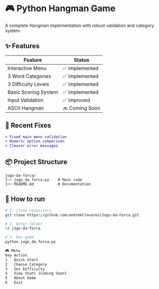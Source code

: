 # 🎮 Python Hangman Game

A complete Hangman implementation with robust validation and category system.

## ✨ Features
| Feature | Status |
|---------|--------|
| Interactive Menu | ✅ Implemented |
| 3 Word Categories | ✅ Implemented |
| 3 Difficulty Levels | ✅ Implemented |
| Basic Scoring System | ✅ Implemented |
| Input Validation | ✅ Improved |
| ASCII Hangman | 🔜 Coming Soon |

## 🐛 Recent Fixes
```diff
+ Fixed main menu validation
+ Numeric option comparison
+ Clearer error messages
```

## 📦 Project Structure
```
jogo-da-forca/
├── jogo_da_forca.py    # Main code
├── README.md           # Documentation
```

## 🚀 How to run
```bash
# 1. Clone repository
git clone https://github.com/andremltavares/Jogo-da-Forca.git

# 2. Enter folder
cd jogo-da-forca

# 3. Run game
python jogo_da_forca.py

🎮 Menu
Key	Action
1	Quick Start
2	Choose Category
3	Set Difficulty
4	View Stats (Coming Soon)
5	About Game
6	Exit
```

